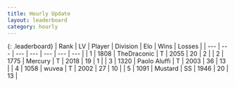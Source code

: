 ```yaml
---
title: Hourly Update
layout: leaderboard
category: hourly
---
```


{: .leaderboard}
| Rank | LV | Player | Division | Elo | Wins | Losses |
| --- | --- | --- | --- | --- | --- | --- |
| <span data-change="0">1</span> | 1808 | <span title="ID: 544310">TheDraconic</span> | T | <span data-change="0">2055</span> | <span data-change="0">20</span> | <span data-change="0">2</span> |
| <span data-change="0">2</span> | 1775 | <span title="ID: 692745">Mercury</span> | T | <span data-change="0">2018</span> | <span data-change="0">19</span> | <span data-change="0">1</span> |
| <span data-change="1">3</span> | 1320 | <span title="ID: 512212">Paolo Aluffi</span> | T | <span data-change="6">2003</span> | <span data-change="1">36</span> | <span data-change="0">13</span> |
| <span data-change="-1">4</span> | 1058 | <span title="ID: 740957">wuvea</span> | T | <span data-change="0">2002</span> | <span data-change="0">27</span> | <span data-change="0">10</span> |
| <span data-change="0">5</span> | 1091 | <span title="ID: 611082">Mustard</span> | SS | <span data-change="6">1946</span> | <span data-change="1">20</span> | <span data-change="0">13</span> |